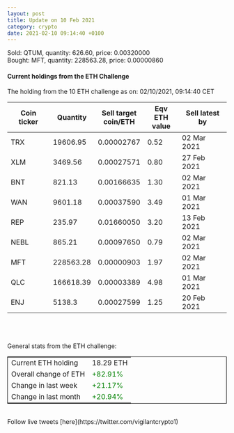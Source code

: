 ```yaml
---
layout: post
title: Update on 10 Feb 2021
category: crypto
date: 2021-02-10 09:14:40 +0100
---
```

<!-- Global site tag (gtag.js) - Google Analytics -->
<script async src="https://www.googletagmanager.com/gtag/js?id=UA-103831149-5"></script>
<script>
  window.dataLayer = window.dataLayer || [];
  function gtag(){dataLayer.push(arguments);}
  gtag('js', new Date());

  gtag('config', 'UA-103831149-5');
</script>
Sold: QTUM, quantity:       626.60, price:   0.00320000<br>Bought: MFT, quantity:    228563.28, price:   0.00000860<br>

#### Current holdings from the ETH Challenge

The holding from the 10 ETH challenge as on: 02/10/2021, 09:14:40 CET

|Coin ticker|Quantity|Sell target<br>coin/ETH|Eqv ETH<br>value|Sell latest by|
|-----------|--------|-----------|-----------|--------------|
TRX|19606.95|  0.00002767|0.52|02 Mar 2021|
XLM|3469.56|  0.00027571|0.80|27 Feb 2021|
BNT|821.13|  0.00166635|1.30|02 Mar 2021|
WAN|9601.18|  0.00037590|3.49|01 Mar 2021|
REP|235.97|  0.01660050|3.20|13 Feb 2021|
NEBL|865.21|  0.00097650|0.79|02 Mar 2021|
MFT|228563.28|  0.00000903|1.97|02 Mar 2021|
QLC|166618.39|  0.00003389|4.98|01 Mar 2021|
ENJ|5138.3|  0.00027599|1.25|20 Feb 2021|

<br>
<br>
<br>
General stats from the ETH challenge:

<table style="border:1px solid black;margin-left:auto;margin-right:auto;">
	<tbody>
	<tr>
		<td>Current ETH holding</td>
		<td>     18.29 ETH</td>
	</tr>
	<tr>
		<td>Overall change of ETH</td>
		<td><font color="green">+82.91%</font></td>
	</tr>
	<tr>
		<td>Change in last week</td>
		<td><font color="green">+21.17%</font></td>
	</tr>
	<tr>
		<td>Change in last month</td>
		<td><font color="green">+20.94%</font></td>
	</tr>
	</tbody>
</table>

<br>
Follow live tweets [here](https://twitter.com/vigilantcrypto1)
<br>
<br>